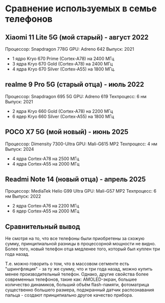 # Сравнение используемых в семье телефонов

## Xiaomi 11 Lite 5G (мой старый) - август 2022

Процессор: Snapdragon 778G
GPU: Adreno 642
Выпуск: 2021

- 1 ядро Kryo 670 Prime (Cortex-A78) на 2400 МГц
- 3 ядра Kryo 670 Gold (Cortex-A78) на 2400 МГц
- 4 ядра Kryo 670 Silver (Cortex-A55) на 1800 МГц.

## realme 9 Pro 5G (старый отца) - июль 2022

Процессор: Snapdragon 695 5G
GPU: Adreno 619
Техпроцесс: 6 нм
Выпуск: 2021

- 2 ядра Kryo 660 Gold (Cortex-A78) на 2200 МГц 
- 6 ядер Kryo 660 Silver (Cortex-A55) на 1800 МГц

## POCO X7 5G (мой новый) - июнь 2025

Процессор: Dimensity 7300-Ultra
GPU: Mali-G615 MP2
Техпроцесс: 4 нм
Выпуск: 2024

- 4 ядра Cortex-A78 на 2500 МГц 
- 4 ядра Cortex-A55 на 2000 МГц

## Readmi Note 14 (новый отца) - апрель 2025

Процессор: MediaTek Helio G99 Ultra
GPU: Mali-G57 MP2
Техпроцесс: 6 нм
Выпуск: 2022

- 2 ядра Cortex-A76 на 2200 МГц
- 6 ядер Cortex-A55 на 2000 МГц

## Сравнительный вывод

Не смотря на то, что все телефоны были приобретены за схожую сумму, принципиальной разницы в процессорной мощности не видно. Более того, новый телефон отца медленее того, который был куплен три года назад.

Т.е. можно говорить о том, что в массовом сегменте есть "шрингфляция" - за ту же сумму, что и три года назад, можно купить менее производительный телефон. Однако, другие свойства более современных телефонов, такие как: AMOLED-экран, большее количество динамиков, больший объём flash-памяти, фотоматрица существенно большего размера, подэкранный датчик распознавания пальца - создают принципиально другое качество прибора.
